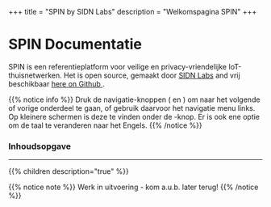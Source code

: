 +++
title = "SPIN by SIDN Labs"
description = "Welkomspagina SPIN"
+++

# SPIN Documentatie
SPIN is een referentieplatform voor veilige en privacy-vriendelijke IoT-thuisnetwerken. Het is open source, gemaakt door [SIDN Labs](https://www.sidnlabs.nl "Bezoek onze website") and vrij beschikbaar [here on Github <i class='fa fa-github'></i>](https://github.com/sidn/spin). 

{{% notice info %}}
Druk de navigatie-knoppen (<i class='fa fa-chevron-left'></i> en
<i class='fa fa-chevron-right'></i>) om naar het volgende of vorige onderdeel te gaan, of
gebruik daarvoor het navigatie menu links. Op kleinere schermen is deze te vinden
onder de <i class="fa fa-bars"></i>-knop. Er is ook ene optie om de taal te veranderen naar het Engels.
{{% /notice %}}

### Inhoudsopgave
---
{{% children description="true"   %}}

{{% notice note %}}
Werk in uitvoering - kom a.u.b. later terug!
{{% /notice %}}